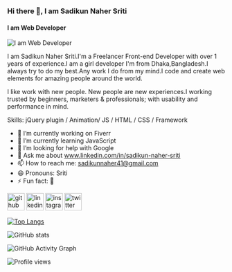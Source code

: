 ### Hi there 👋, I am Sadikun Naher Sriti
#### I am Web Developer
![I am Web Developer](https://c.tenor.com/AlUkiGkR2j8AAAAC/new-game-ahagon-umiko-programming.gif)

I am Sadikun Naher Sriti.I'm a Freelancer Front-end Developer with over 1 years of experience.I am a girl developer I'm from Dhaka,Bangladesh.I always try to do my best.Any work I do from my mind.I code and create web elements for amazing people around the world.

I like work with new people. New people are new experiences.I working trusted by beginners, marketers & professionals; with usability and performance in mind. 

Skills: jQuery plugin / Animation/ JS / HTML / CSS / Framework

- 🔭 I’m currently working on Fiverr 
- 🌱 I’m currently learning JavaScript 
- 🤔 I’m looking for help with Google 
- 💬 Ask me about www.linkedin.com/in/sadikun-naher-sriti 
- 📫 How to reach me: sadikunnaher41@gmail.com 
- 😄 Pronouns: Sriti 
- ⚡ Fun fact: 🙂 


[<img src='https://cdn.jsdelivr.net/npm/simple-icons@3.0.1/icons/github.svg' alt='github' height='40'>](https://github.com/https://github.com/Sriti-coder)  [<img src='https://cdn.jsdelivr.net/npm/simple-icons@3.0.1/icons/linkedin.svg' alt='linkedin' height='40'>](https://www.linkedin.com/in/www.linkedin.com/in/sadikun-naher-sriti/)  [<img src='https://cdn.jsdelivr.net/npm/simple-icons@3.0.1/icons/instagram.svg' alt='instagram' height='40'>](https://www.instagram.com/https://www.instagram.com/snsriti//)  [<img src='https://cdn.jsdelivr.net/npm/simple-icons@3.0.1/icons/twitter.svg' alt='twitter' height='40'>](https://twitter.com/https://twitter.com/SnSriti)  

[![Top Langs](https://github-readme-stats.vercel.app/api/top-langs/?username=https://github.com/Sriti-coder)](https://github.com/anuraghazra/github-readme-stats)

![GitHub stats](https://github-readme-stats.vercel.app/api?username=https://github.com/Sriti-coder&show_icons=true&count_private=true)  

![GitHub Activity Graph](https://activity-graph.herokuapp.com/graph?username=https://github.com/Sriti-coder)  

![Profile views](https://gpvc.arturio.dev/https://github.com/Sriti-coder)  
